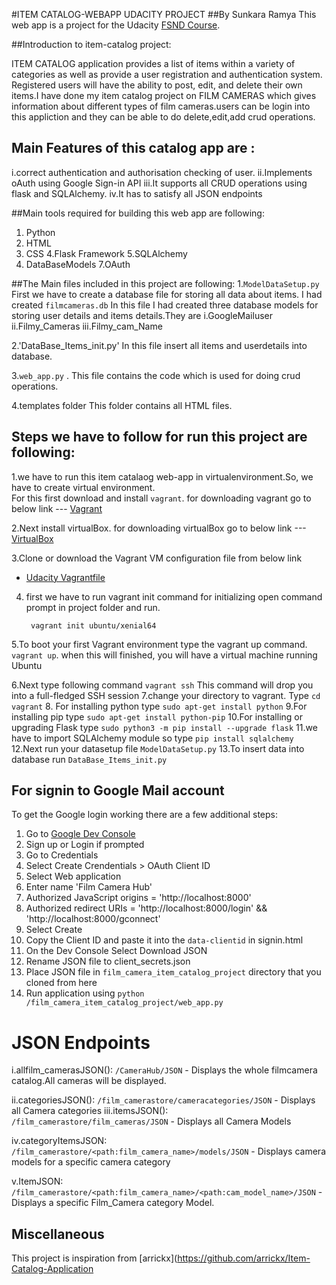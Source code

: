 #ITEM CATALOG-WEBAPP  UDACITY PROJECT
##By Sunkara Ramya
This web app is a project for the Udacity [FSND Course](https://www.udacity.com/course/full-stack-web-developer-nanodegree--nd004).

##Introduction to item-catalog project:

ITEM CATALOG  application provides a list of items within a variety of categories as well as provide a user registration and authentication system. Registered users will have the ability to post, edit, and delete their own items.I have done my item catalog project on FILM CAMERAS which gives information about different types of film cameras.users can be login into this appliction and they can be able to do delete,edit,add crud operations. 


## Main Features of this catalog app are :

i.correct authentication and authorisation checking of user.
ii.Implements oAuth using Google Sign-in API
iii.It supports all CRUD operations using flask and SQLAlchemy.
iv.It has to satisfy all JSON endpoints


##Main tools required for building this web app are following:
1. Python
2. HTML
3. CSS
4.Flask Framework
5.SQLAlchemy
6. DataBaseModels
7.OAuth

##The  Main files included in this project are following:
1.`ModelDataSetup.py`
First we have to create a database file for storing all data about items.
I had created `filmcameras.db` 
In this file I had created three database models for storing user details and items  details.They are 
i.GoogleMailuser
ii.Filmy_Cameras
iii.Filmy_cam_Name
 
2.'DataBase_Items_init.py' 
In this file insert all items and userdetails into database.

3.`web_app.py` .
This file contains the  code  which is used for doing crud operations.

4.templates folder 
This folder contains all HTML files.

## Steps we have to follow for run this project are following:
1.we have to run this item catalaog web-app in  virtualenvironment.So, we have to create virtual environment.   
For  this first download and install `vagrant`. 
for downloading vagrant go to below link
--- [Vagrant](https://www.vagrantup.com/)

2.Next install virtualBox.
for downloading  virtualBox go to below link 
---[VirtualBox](https://www.virtualbox.org/wiki/Downloads)

3.Clone or download the Vagrant VM configuration file from below link
- [Udacity Vagrantfile](https://github.com/udacity/fullstack-nanodegree-vm)


4. first we have to run vagrant init command for initializing 
open command prompt in  project folder and run.

   ` vagrant init ubuntu/xenial64`
   
5.To boot your first Vagrant environment type the vagrant up command.
      `vagrant up`.
when this  will finished, you will have a virtual machine running Ubuntu	  

6.Next type following command
  ``vagrant ssh``
This command will drop you into a full-fledged SSH session
7.change your directory to vagrant.
Type  ``cd vagrant``
8. For installing python type
   `sudo apt-get install python`
9.For installing pip type
       `sudo apt-get install python-pip`
10.For installing  or upgrading Flask type
       `sudo python3 -m pip install --upgrade flask`
11.we have to import SQLAlchemy module so type
     ``pip install sqlalchemy``   
 12.Next run your datasetup file 
      ``ModelDataSetup.py``
13.To insert data into database run
      ``DataBase_Items_init.py``
## For signin to Google Mail account
To get the Google login working there are a few additional steps:

1. Go to [Google Dev Console](https://console.developers.google.com)
2. Sign up or Login if prompted
3. Go to Credentials
4. Select Create Crendentials > OAuth Client ID
5. Select Web application
6. Enter name 'Film Camera Hub'
7. Authorized JavaScript origins = 'http://localhost:8000'
8. Authorized redirect URIs = 'http://localhost:8000/login' && 'http://localhost:8000/gconnect'
9. Select Create
10. Copy the Client ID and paste it into the `data-clientid` in signin.html
11. On the Dev Console Select Download JSON
12. Rename JSON file to client_secrets.json
13. Place JSON file in ``film_camera_item_catalog_project`` directory that you cloned from here
14. Run application using 
``python /film_camera_item_catalog_project/web_app.py``

# JSON Endpoints


i.allfilm_camerasJSON(): `/CameraHub/JSON`
    - Displays the whole filmcamera  catalog.All cameras will be displayed.

ii.categoriesJSON(): `/film_camerastore/cameracategories/JSON`
    - Displays all Camera categories
iii.itemsJSON(): `/film_camerastore/film_cameras/JSON`
	- Displays all Camera Models

iv.categoryItemsJSON: `/film_camerastore/<path:film_camera_name>/models/JSON`
    - Displays camera models for a specific camera category

v.ItemJSON: ``/film_camerastore/<path:film_camera_name>/<path:cam_model_name>/JSON``
    - Displays a specific Film_Camera category Model.

## Miscellaneous

This project is inspiration from [arrickx](https://github.com/arrickx/Item-Catalog-Application

